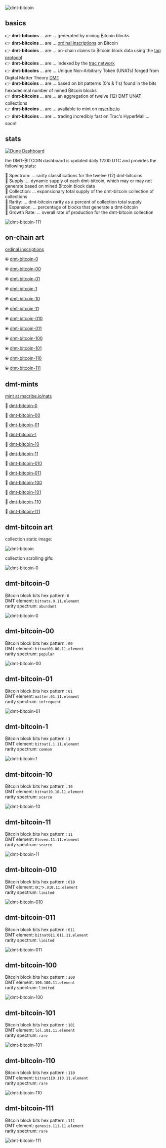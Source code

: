 ![dmt-bitcoin](pngs/header.png)


## basics

👉 **dmt-bitcoins** ... are ... generated by mining ₿itcoin blocks  
👉 **dmt-bitcoins** ... are ... [ordinal inscriptions](https://docs.ordinals.com/) on ₿itcoin  
👉 **dmt-bitcoins** ... are ... on-chain claims to ₿itcoin block data using the [tap protocol](https://github.com/Trac-Systems/tap-protocol-specs)  
👉 **dmt-bitcoins** ... are ... indexed by the [trac network](https://trac.network)  
👉 **dmt-bitcoins** ... are ... Unique Non-Arbitrary Token (UNATs) forged from Digital Matter Theory [DMT](https://digital-matter-theory.gitbook.io/digital-matter-theory)  
👉 **dmt-bitcoins** ... are ... based on bit patterns (0's & 1's) found in the bits hexadecimal number of mined ₿itcoin blocks   
👉 **dmt-bitcoins** ... are ... an aggregation of twelve (12) DMT UNAT collections  
👉 **dmt-bitcoins** ... are ... available to mint on [mscribe.io](https://mscribe.io/nats?t=latest)  
👉 **dmt-bitcoins** ... are ... trading incredibly fast on Trac's HyperMall ... soon!  

## stats

[![Dune Dashboard](https://img.shields.io/badge/Dune-Dashboard-blue)](https://dune.com/bitgnat/dmt-bitcoin)  

the DMT-₿ITCOIN dashboard is updated daily 12:00 UTC and provides the following stats:  

📙 Spectrum: ... rarity classifications for the twelve (12) dmt-bitcoins  
📙 Supply: ... dynamic supply of each dmt-bitcoin, which may or may not generate based on mined ₿itcoin block data  
📙 Collection: ... expansionary total supply of the dmt-bitcoin collection of collections  
📙 Rarity: ... dmt-bitcoin rarity as a percent of collection total supply  
📙 Expansion: ... percentage of blocks that generate a dmt-bitcoin  
📙 Growth Rate: ... overall rate of production for the dmt-bitcoin collection    

![dmt-bitcoin-111](gifs/expansion.gif)  

## on-chain art

[ordinal inscriptions](https://ordinals.com)

⦿ [dmt-bitcoin-0](https://ordinals.com/inscription/79fba8825654ff5cc64e3783cde119151a8c96d9995a3c9a912eb2cb3de779e4i0)  

⦿ [dmt-bitcoin-00](https://ordinals.com/inscription/79fba8825654ff5cc64e3783cde119151a8c96d9995a3c9a912eb2cb3de779e4i1)  

⦿ [dmt-bitcoin-01](https://ordinals.com/inscription/79fba8825654ff5cc64e3783cde119151a8c96d9995a3c9a912eb2cb3de779e4i3)  

⦿ [dmt-bitcoin-1](https://ordinals.com/inscription/79fba8825654ff5cc64e3783cde119151a8c96d9995a3c9a912eb2cb3de779e4i2)  

⦿ [dmt-bitcoin-10](https://ordinals.com/inscription/79fba8825654ff5cc64e3783cde119151a8c96d9995a3c9a912eb2cb3de779e4i4)  

⦿ [dmt-bitcoin-11](https://ordinals.com/inscription/79fba8825654ff5cc64e3783cde119151a8c96d9995a3c9a912eb2cb3de779e4i6)  

⦿ [dmt-bitcoin-010](https://ordinals.com/inscription/79fba8825654ff5cc64e3783cde119151a8c96d9995a3c9a912eb2cb3de779e4i5)  

⦿ [dmt-bitcoin-011](https://ordinals.com/inscription/79fba8825654ff5cc64e3783cde119151a8c96d9995a3c9a912eb2cb3de779e4i7)  

⦿ [dmt-bitcoin-100](https://ordinals.com/inscription/79fba8825654ff5cc64e3783cde119151a8c96d9995a3c9a912eb2cb3de779e4i8)  

⦿ [dmt-bitcoin-101](https://ordinals.com/inscription/79fba8825654ff5cc64e3783cde119151a8c96d9995a3c9a912eb2cb3de779e4i9)  

⦿ [dmt-bitcoin-110](https://ordinals.com/inscription/79fba8825654ff5cc64e3783cde119151a8c96d9995a3c9a912eb2cb3de779e4i10)  

⦿ [dmt-bitcoin-111](https://ordinals.com/inscription/79fba8825654ff5cc64e3783cde119151a8c96d9995a3c9a912eb2cb3de779e4i11)  

## dmt-mints

[mint at mscribe.io/nats](https://mscribe.io/nats?t=latest)

🚀 [dmt-bitcoin-0](https://mscribe.io/nats/dmt-bitcoin-0)  

🚀 [dmt-bitcoin-00](https://mscribe.io/nats/dmt-bitcoin-00)  

🚀 [dmt-bitcoin-01](https://mscribe.io/nats/dmt-bitcoin-01)  

🚀 [dmt-bitcoin-1](https://mscribe.io/nats/dmt-bitcoin-1)  

🚀 [dmt-bitcoin-10](https://mscribe.io/nats/dmt-bitcoin-10)  

🚀 [dmt-bitcoin-11](https://mscribe.io/nats/dmt-bitcoin-11)  

🚀 [dmt-bitcoin-010](https://mscribe.io/nats/dmt-bitcoin-010)  

🚀 [dmt-bitcoin-011](https://mscribe.io/nats/dmt-bitcoin-011)  

🚀 [dmt-bitcoin-100](https://mscribe.io/nats/dmt-bitcoin-100)  

🚀 [dmt-bitcoin-101](https://mscribe.io/nats/dmt-bitcoin-101)  

🚀 [dmt-bitcoin-110](https://mscribe.io/nats/dmt-bitcoin-110)  

🚀 [dmt-bitcoin-111](https://mscribe.io/nats/dmt-bitcoin-111)  

## dmt-bitcoin art  

collection static image:  

![dmt-bitcoin](pngs/dmt-bitcoin-000.png)  

collection scrolling gifs:  

![dmt-bitcoin-0](gifs/dmt-btc-scroll-000.gif)  

## dmt-bitcoin-0  

₿itcoin block bits hex pattern: `0`  
DMT element: `bitnats.0.11.element`  
rarity spectrum: `abundant`  

![dmt-bitcoin-0](gifs/dmt-btc-scroll-0.gif)  

## dmt-bitcoin-00  

₿itcoin block bits hex pattern : `00`  
DMT element: `bitnat00.00.11.element`  
rarity spectrum: `popular`  

![dmt-bitcoin-00](gifs/dmt-btc-scroll-00.gif)  

## dmt-bitcoin-01  

₿itcoin block bits hex pattern : `01`  
DMT element: `matter.01.11.element`  
rarity spectrum: `infrequent`  

![dmt-bitcoin-01](gifs/dmt-btc-scroll-01.gif)  

## dmt-bitcoin-1  

₿itcoin block bits hex pattern : `1`  
DMT element: `bitnat1.1.11.element`  
rarity spectrum: `common`  

![dmt-bitcoin-1](gifs/dmt-btc-scroll-1.gif)  

## dmt-bitcoin-10  

₿itcoin block bits hex pattern : `10`  
DMT element: `bitnat10.10.11.element`  
rarity spectrum: `scarce`  

![dmt-bitcoin-10](gifs/dmt-btc-scroll-10.gif)  

## dmt-bitcoin-11  

₿itcoin block bits hex pattern : `11`  
DMT element: `Eleven.11.11.element`  
rarity spectrum: `scarce`  

![dmt-bitcoin-11](gifs/dmt-btc-scroll-11.gif)  

## dmt-bitcoin-010  

₿itcoin block bits hex pattern : `010`  
DMT element: `ᘛ⁐̤ᕐᐷ.010.11.element`  
rarity spectrum: `limited`  

![dmt-bitcoin-010](gifs/dmt-btc-scroll-010.gif)  

## dmt-bitcoin-011  

₿itcoin block bits hex pattern : `011`  
DMT element: `bitnat011.011.11.element`  
rarity spectrum: `limited`  

![dmt-bitcoin-011](gifs/dmt-btc-scroll-011.gif)  

## dmt-bitcoin-100  

₿itcoin block bits hex pattern : `100`  
DMT element: `100.100.11.element`  
rarity spectrum: `limited`  

![dmt-bitcoin-100](gifs/dmt-btc-scroll-100.gif)  

## dmt-bitcoin-101  

₿itcoin block bits hex pattern : `101`  
DMT element: `lol.101.11.element`  
rarity spectrum: `rare`  

![dmt-bitcoin-101](gifs/dmt-btc-scroll-101.gif)  

## dmt-bitcoin-110  

₿itcoin block bits hex pattern : `110`  
DMT element: `bitnat110.110.11.element`  
rarity spectrum: `rare`  

![dmt-bitcoin-110](gifs/dmt-btc-scroll-110.gif)  

## dmt-bitcoin-111  

₿itcoin block bits hex pattern : `111`  
DMT element: `genesis.111.11.element`  
rarity spectrum: `rare`  



![dmt-bitcoin-111](gifs/dmt-btc-scroll-111.gif)  
